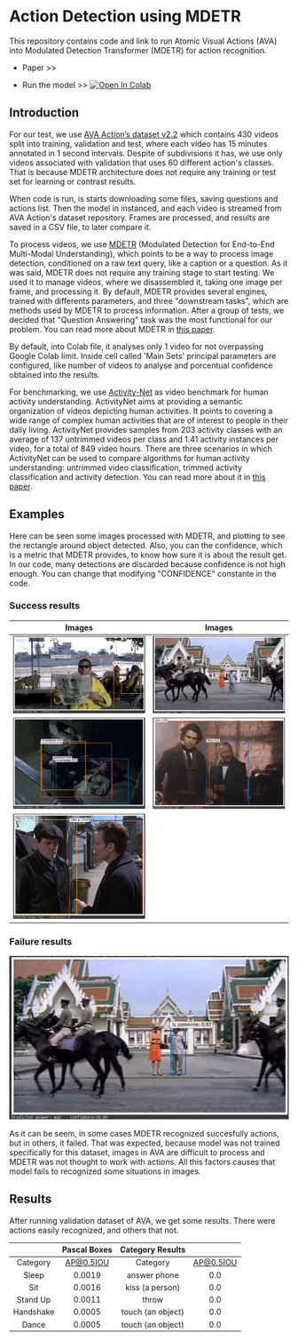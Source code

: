 # Action Detection using MDETR
This repository contains code and link to run Atomic Visual Actions (AVA) into Modulated Detection Transformer (MDETR) for action recognition.

* Paper >> 

* Run the model >> [![Open In Colab](https://colab.research.google.com/assets/colab-badge.svg)](https://colab.research.google.com/github/BHI-Research/AVA_MDETR/blob/main/examples/AVA_MDETR.ipynb)

## Introduction
For our test, we use [AVA Action’s dataset v2.2](https://research.google.com/ava/index.html) which contains 430 videos split into training, validation and test, where each video has 15 minutes annotated in 1 second intervals. Despite of subdivisions it has, we use only videos associated with validation that uses 60 different action's classes. That is because MDETR architecture does not require any training or test set for learning or contrast results.

When code is run, is starts downloading some files, saving questions and actions list. Then the model in instanced, and each video is streamed from AVA Action's dataset repository. Frames are processed, and results are saved in a CSV file, to later compare it.

To process videos, we use [MDETR](https://github.com/ashkamath/mdetr) (Modulated Detection for End-to-End Multi-Modal Understanding), which points to be a way to process image detection, conditioned on a raw text query, like a caption or a question. As it was said, MDETR does not require any training stage to start testing. We used it to manage videos, where we disassembled it, taking one image per frame, and processing it. By default, MDETR provides several engines, trained with differents parameters, and three "downstream tasks", which are methods used by MDETR to process information. After a group of tests, we decided that "Question Answering" task was the most functional for our problem. You can read more about MDETR in [this paper](https://arxiv.org/pdf/2104.12763v2.pdf).

By default, into Colab file, it analyses only 1 video for not overpassing Google Colab limit. Inside cell called 'Main Sets' principal parameters are configured, like number of videos to analyse and porcentual confidence obtained into the results.

For benchmarking, we use [Activity-Net](https://github.com/activitynet/ActivityNet) as video benchmark for human activity understanding. ActivityNet aims at providing a semantic organization of videos depicting human activities. It points to covering a wide range of complex human activities that are of interest to people in their daily living. ActivityNet provides samples from 203 activity classes with an average of 137 untrimmed videos per class and 1.41 activity instances per video, for a total of 849 video hours. There are three scenarios in which ActivityNet can be used to compare algorithms for human activity understanding: untrimmed video classification, trimmed activity classification and activity detection. You can read more about it in [this paper](https://www.cv-foundation.org/openaccess/content_cvpr_2015/papers/Heilbron_ActivityNet_A_Large-Scale_2015_CVPR_paper.pdf).

## Examples
Here can be seen some images processed with MDETR, and plotting to see the rectangle around object detected.
Also, you can the confidence, which is a metric that MDETR provides, to know how sure it is about the result get.
In our code, many detections are discarded because confidence is not high enough. You can change that modifying "CONFIDENCE" constante in the code.

### Success results

| Images                                                  | Images                                                                    |
| :----------:                                            | :----------:                                                              |
| ![is someone sit](images/is_someone_sit.png)            | ![is someone stand](images/is_someone_stand.png)                          |
| ![is someone sleeping](images/is_someone_sleeping.png)  | ![who is giving a handshake](images/who_is_giving_a_handshake.png)        |
| ![who is standing](images/who_is_standing.png)          |                                                                           |

### Failure results
![is someone dancing](images/is_someone_stand.png)

As it can be seem, in some cases MDETR recognized succesfully actions, but in others, it failed. That was expected, because model was not trained
specifically for this dataset, images in AVA are difficult to process and MDETR was not thought to work with actions. All this factors causes that
model fails to recognized some situations in images.

## Results
After running validation dataset of AVA, we get some results. There were actions easily recognized, and others that not.

<center style="text-align: center">

| | Pascal Boxes | Category Results  ||
| :----------:  | :----------:  | :----------:      | :----------:  |
| Category      | AP@0.5IOU     | Category          | AP@0.5IOU     |
| Sleep         | 0.0019        | answer phone      | 0.0           |
| Sit           | 0.0016        | kiss (a person)   | 0.0           |   
| Stand Up      | 0.0011        | throw             | 0.0           |
| Handshake     | 0.0005        | touch (an object) | 0.0           |
| Dance         | 0.0005        | touch (an object) | 0.0           |

</center>
